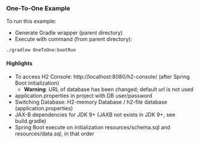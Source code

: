 
### One-To-One Example


To run this example:
+ Generate Gradle wrapper (parent directory)
+ Execute with command (from parent directory):

```
./gradlew OneToOne:bootRun
```

#### Highlights

+ To access H2 Console: http://localhost:8080/h2-console/ (after Spring Boot initialization)
    + <b>Warning</b>: URL of database has been changed; default url is not used
+ application.properties in project with DB user/password
+ Switching Database: H2-memory Database / h2-file database (application.properties)
+ JAX-B dependencies for JDK 9+ (JAXB not exists in JDK 9+, see build.gradle)
+ Spring Boot execute on initialization resources/schema.sql and resources/data.sql, in that order
 